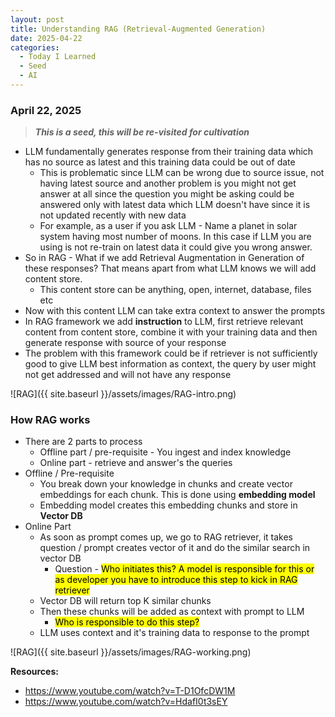 ```yaml
---
layout: post
title: Understanding RAG (Retrieval-Augmented Generation)
date: 2025-04-22
categories:
  - Today I Learned
  - Seed
  - AI
---
```

### April 22, 2025

> **_This is a seed, this will be re-visited for cultivation_**

- LLM fundamentally generates response from their training data which has no source as latest and this training data could be out of date
	- This is problematic since LLM can be wrong due to source issue, not having latest source and another problem is you might not get answer at all since the question you might be asking could be answered only with latest data which LLM doesn't have since it is not updated recently with new data
	- For example, as a user if you ask LLM - Name a planet in solar system having most number of moons. In this case if LLM you are using is not re-train on latest data it could give you wrong answer.
- So in RAG - What if we add Retrieval Augmentation in Generation of these responses? That means apart from what LLM knows we will add content store.
	- This content store can be anything, open, internet, database, files etc
- Now with this content LLM can take extra context to answer the prompts
- In RAG framework we add **instruction** to LLM, first retrieve relevant content from content store, combine it with your training data and then generate response with source of your response
- The problem with this framework could be if retriever is not sufficiently good to give LLM best information as context, the query by user might not get addressed and will not have any response

![RAG]({{ site.baseurl }}/assets/images/RAG-intro.png)

### How RAG works

- There are 2 parts to process
	- Offline part / pre-requisite - You ingest and index knowledge
	- Online part - retrieve and answer's the queries
- Offline / Pre-requisite
	- You break down your knowledge in chunks and create vector embeddings for each chunk. This is done using **embedding model**
	- Embedding model creates this embedding chunks and store in **Vector DB**
- Online Part
	- As soon as prompt comes up, we go to RAG retriever, it takes question / prompt creates vector of it and do the similar search in vector DB
		- Question - <mark>Who initiates this? A model is responsible for this or as developer you have to introduce this step to kick in RAG retriever</mark>
	- Vector DB will return top K similar chunks
	- Then these chunks will be added as context with prompt to LLM
		- <mark>Who is responsible to do this step?</mark>
	- LLM uses context and it's training data to response to the prompt


![RAG]({{ site.baseurl }}/assets/images/RAG-working.png)


**Resources:**
- https://www.youtube.com/watch?v=T-D1OfcDW1M
- https://www.youtube.com/watch?v=HdafI0t3sEY
